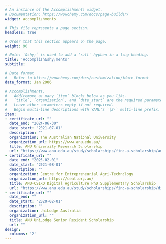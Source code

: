 ```yaml
---
# An instance of the Accomplishments widget.
# Documentation: https://wowchemy.com/docs/page-builder/
widget: accomplishments

# This file represents a page section.
headless: true

# Order that this section appears on the page.
weight: 90

# Note: `&shy;` is used to add a 'soft' hyphen in a long heading.
title: 'Accomplish&shy;ments'
subtitle:

# Date format
#   Refer to https://wowchemy.com/docs/customization/#date-format
date_format: Jan 2006

# Accomplishments.
#   Add/remove as many `item` blocks below as you like.
#   `title`, `organization`, and `date_start` are the required parameters.
#   Leave other parameters empty if not required.
#   Begin multi-line descriptions with YAML's `|2-` multi-line prefix.
item:
- certificate_url: ""
  date_end: "2024-06-30"
  date_start: "2021-07-01"
  description: ""
  organization: The Australian National University
  organization_url: https://www.anu.edu.au/
  title: ANU University Research Scholarship
  url: "https://www.anu.edu.au/study/scholarships/find-a-scholarship/anu-university-research-scholarships"
- certificate_url: ""
  date_end: "2025-02-01"
  date_start: "2021-08-01"
  description: ""
  organization: Centre for Entrepreneurial Agri-Technology
  organization_url: https://ceat.org.au/
  title: ANU-CSIRO Digital Agriculture PhD Supplementary Scholarship
  url: "https://www.anu.edu.au/study/scholarships/find-a-scholarship/digital-agriculture-phd-supplementary-scholarship"
- certificate_url: ""
  date_end: ""
  date_start: "2020-02-01"
  description: ""
  organization: UniLodge Australia
  organization_url: ""
  title: ANU UniLodge Senior Resident Scholarship
  url: ""
design:
  columns: '2' 
---
```


